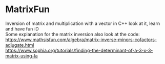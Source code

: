 # MatrixFun
Inversion of matrix and multiplication with a vector in C++
look at it, learn and have fun :D
<br>
Some explanation for the matrix inversion also look at the code:<br>
https://www.mathsisfun.com/algebra/matrix-inverse-minors-cofactors-adjugate.html<br>
https://www.sophia.org/tutorials/finding-the-determinant-of-a-3-x-3-matrix-using-la<br>
